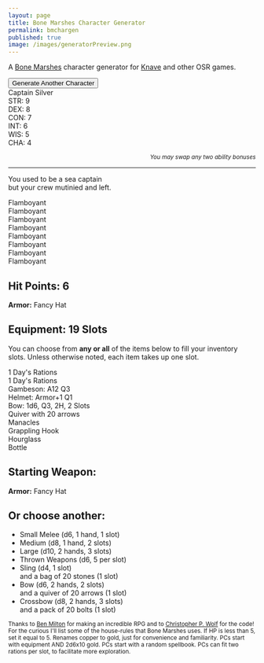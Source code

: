 ```yaml
---
layout: page
title: Bone Marshes Character Generator
permalink: bmchargen
published: true
image: /images/generatorPreview.png
---
```


<p>A <a href="/bone-marshes">Bone Marshes</a> character generator for <a href="https://www.drivethrurpg.com/product/250888/Knave">Knave</a> and other OSR games.</p>

<div class="buttonWrapper">
  <button class="btn btn-primary" onclick="generate()">Generate Another Character</button>
</div>

<div class="container generatorCard">
  <div class="row">
    <div class="col tightSpacing h1" id="charName">Captain Silver</div>
  </div>
  <div class="row">
		<div class="col-xl-2 col-md-4 tightSpacing h3" id="charSTR">STR: 9</div>
		<div class="col-xl-2 col-md-4 tightSpacing h3" id="charDEX">DEX: 8</div>
		<div class="col-xl-2 col-md-4 tightSpacing h3" id="charCON">CON: 7</div>
		<div class="col-xl-2 col-md-4 tightSpacing h3" id="charINT">INT: 6</div>
		<div class="col-xl-2 col-md-4 tightSpacing h3" id="charWIS">WIS: 5</div>
		<div class="col-xl-2 col-md-4 tightSpacing h3" id="charCHA">CHA: 4</div>
	</div>
  <p style="text-align: right;font-style: italic;"><small>You may swap any two ability bonuses</small></p>
  <hr class="tightSpacing">
  <p id="charHistory">
    You used to be a sea captain<br> but your crew mutinied and left.
  </p>
  <div class="row">
		<div class="col-xl-3  col-md-6 tightSpacing" id="charPhysique">Flamboyant</div>
		<div class="col-xl-3  col-md-6 tightSpacing" id="charSkin">Flamboyant</div>
		<div class="col-xl-3  col-md-6 tightSpacing" id="charFace">Flamboyant</div>
		<div class="col-xl-3  col-md-6 tightSpacing" id="charHair">Flamboyant</div>
		<div class="col-xl-3  col-md-6 tightSpacing" id="charSpeech">Flamboyant</div>
		<div class="col-xl-3  col-md-6 tightSpacing" id="charClothing">Flamboyant</div>
		<div class="col-xl-3  col-md-6 tightSpacing" id="charVirtue">Flamboyant</div>
		<div class="col-xl-3  col-md-6 tightSpacing" id="charVice">Flamboyant</div>
  </div>
  <div class="row">
    <div class="col-xl-6 col-md-9" style="border-right: 1px solid var(--border-color);">
      <h2 id="charHP" class="tightSpacing">Hit Points: 6</h2>
      <p id="charArmor">
        <strong>Armor:</strong> Fancy Hat		
      </p>
      <h2 id="charSlots" class="tightSpacing">
        Equipment: 19 Slots
      </h2>
      <p>
        You can choose from <strong>any or all</strong> of the items below to fill your inventory slots. Unless otherwise noted, each item takes up one slot. 
      </p>
      <p id="charItems">
        1 Day's Rations<br>1 Day's Rations<br>Gambeson: A12 Q3<br>Helmet: Armor+1 Q1<br>Bow: 1d6, Q3, 2H, 2 Slots<br>Quiver with 20 arrows<br>Manacles<br>Grappling Hook<br>Hourglass<br>Bottle			
      </p>
    </div>
    <div class="col-xl-6 col-md-9">
    <h2 class="tightSpacing">Starting Weapon:</h2>
      <p id="charWeapon">
        <strong>Armor:</strong> Fancy Hat		
      </p>
    <h2 class="tightSpacing">Or choose another:</h2>
      <ul>
        <li>Small Melee (d6, 1 hand, 1 slot)</li>
        <li>Medium (d8, 1 hand, 2 slots)</li>
        <li>Large (d10, 2 hands, 3 slots)</li>
        <li>Thrown Weapons (d6, 5 per slot)</li>
        <li>Sling (d4, 1 slot)<br>and a bag of 20 stones (1 slot)</li>
        <li>Bow (d6, 2 hands, 2 slots)<br>and a quiver of 20 arrows (1 slot)</li>
        <li>Crossbow (d8, 2 hands, 3 slots)<br>and a pack of 20 bolts (1 slot)</li>
      </ul> 
    </div>
  </div>
</div>

<small>Thanks to <a href="http://questingblog.com/">Ben Milton</a> for making an incredible RPG and to <a href="http://chrispwolf.com/">Christopher P. Wolf</a> for the code! For the curious I'll list some of the house-rules that Bone Marshes uses. If HP is less than 5, set it equal to 5. Renames copper to gold, just for convenience and familiarity. PCs start with equipment AND 2d6x10 gold. PCs start with a random spellbook. PCs can fit two rations per slot, to facilitate more exploration.</small>

<script>
var request = new XMLHttpRequest();
request.open("GET", "https://technicalgrimoire.com/knave.json", false);
request.send(null)
var knave = JSON.parse(request.responseText);

window.onload = generate();

function generate() {
/* ======= NAMES ======= */
document.getElementById("charName").innerText = "Name: " + knave.Names[Math.floor(Math.random()*knave.Names.length)];

/* ======= STATS ======= */
var die1 = Math.floor(Math.random() * 6) + 1;
var die2 = Math.floor(Math.random() * 6) + 1;
var die3 = Math.floor(Math.random() * 6) + 1;
document.getElementById("charSTR").innerText = "STR: " + Math.min(die1, die2, die3);
var die1 = Math.floor(Math.random() * 6) + 1;
var die2 = Math.floor(Math.random() * 6) + 1;
var die3 = Math.floor(Math.random() * 6) + 1;
document.getElementById("charDEX").innerText = "DEX: " + Math.min(die1, die2, die3);
var die1 = Math.floor(Math.random() * 6) + 1;
var die2 = Math.floor(Math.random() * 6) + 1;
var die3 = Math.floor(Math.random() * 6) + 1;
var charCON = Math.min(die1, die2, die3);
document.getElementById("charCON").innerText = "CON: " + charCON;
var die1 = Math.floor(Math.random() * 6) + 1;
var die2 = Math.floor(Math.random() * 6) + 1;
var die3 = Math.floor(Math.random() * 6) + 1;
document.getElementById("charINT").innerText = "INT: " + Math.min(die1, die2, die3);
var die1 = Math.floor(Math.random() * 6) + 1;
var die2 = Math.floor(Math.random() * 6) + 1;
var die3 = Math.floor(Math.random() * 6) + 1;
document.getElementById("charWIS").innerText = "WIS: " + Math.min(die1, die2, die3);
var die1 = Math.floor(Math.random() * 6) + 1;
var die2 = Math.floor(Math.random() * 6) + 1;
var die3 = Math.floor(Math.random() * 6) + 1;
document.getElementById("charCHA").innerText = "CHA: " + Math.min(die1, die2, die3);

/* ======= HP ======= */
document.getElementById("charHP").innerText = "Hit Points: " + knave.HP[Math.floor(Math.random()*knave.HP.length)];

/* ======= TRAITS ======= */
document.getElementById("charPhysique").innerHTML = "<strong>Physique</strong><br>"+ knave.Physique[Math.floor(Math.random()*knave.Physique.length)];

document.getElementById("charFace").innerHTML = "<strong>Face</strong><br>"+ knave.Face[Math.floor(Math.random()*knave.Face.length)];

document.getElementById("charSkin").innerHTML = "<strong>Skin</strong><br>"+ knave.Skin[Math.floor(Math.random()*knave.Skin.length)];

document.getElementById("charHair").innerHTML = "<strong>Hair</strong><br>"+ knave.Hair[Math.floor(Math.random()*knave.Hair.length)];

document.getElementById("charClothing").innerHTML = "<strong>Clothing</strong><br>"+ knave.Clothing[Math.floor(Math.random()*knave.Clothing.length)];

document.getElementById("charVirtue").innerHTML = "<strong>Virtue</strong><br>"+ knave.Virtues[Math.floor(Math.random()*knave.Virtues.length)];

document.getElementById("charVice").innerHTML = "<strong>Vice</strong><br>"+ knave.Vices[Math.floor(Math.random()*knave.Vices.length)];

document.getElementById("charSpeech").innerHTML = "<strong>Speech</strong><br>"+ knave.Speech[Math.floor(Math.random()*knave.Speech.length)];

/* ======= HISTORY ======= */
document.getElementById("charHistory").innerHTML = "You used to be " + 
  knave.Background[Math.floor(Math.random()*knave.Background.length)] + 
  " but then you were " + knave.Misfortune[Math.floor(Math.random()*knave.Misfortune.length)] + 
  ". Now you are a Knave: a tomb-raiding, adventure-seeking ne’er-do-well who wields a spell book just as easily as a blade.";

/* ======= WEAPONS ======= */
document.getElementById("charWeapon").innerHTML = knave.Weapons[Math.floor(Math.random()*knave.Weapons.length)];

/* ======= ARMOR ======= */
document.getElementById("charSlots").innerText = "Equipment: " + (charCON+10) + " Slots";

document.getElementById("charArmor").innerHTML = knave.Armor[Math.floor(Math.random()*knave.Armor.length)];

/* ======= EQUIPMENT ======= */
var die1 = Math.floor(Math.random() * 6) + 1;
var die2 = Math.floor(Math.random() * 6) + 1;
var startGold = die1 + die2;
startGold = startGold * 10;

document.getElementById("charItems").innerHTML = "<ul><li>" + 
  startGold + " gold (100 coins per slot)</li><li>2 days of rations</li><li>" +
  knave.Dungeoneering[Math.floor(Math.random()*knave.Dungeoneering.length)] + "</li><li>" + 
  knave.Dungeoneering[Math.floor(Math.random()*knave.Dungeoneering.length)] + "</li><li>" + 
  knave.General1[Math.floor(Math.random()*knave.General1.length)] + "</li><li>" + 
  knave.General2[Math.floor(Math.random()*knave.General2.length)] + 
  knave.ExtraArmor[Math.floor(Math.random()*knave.ExtraArmor.length)] +
  "</li><li>Spellbook - " + knave.Spells[Math.floor(Math.random()*knave.Spells.length)]; 

}
</script>